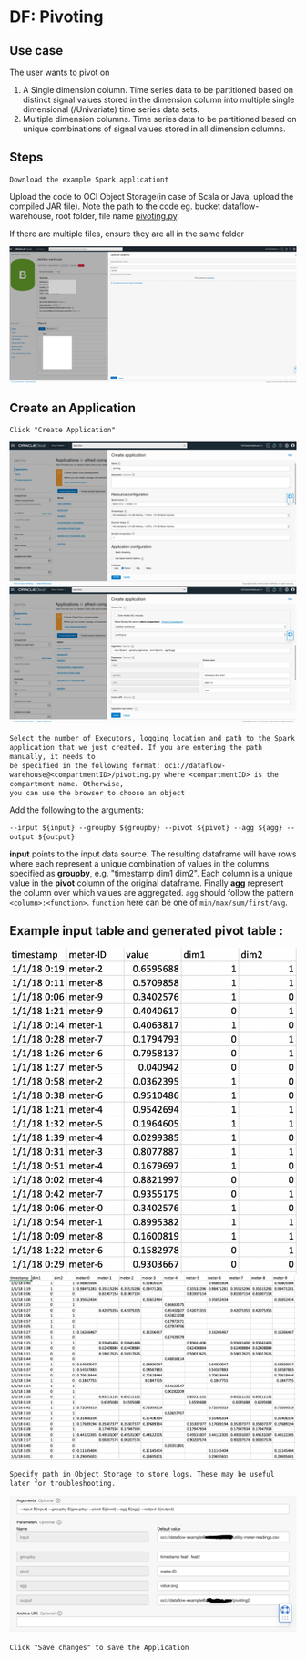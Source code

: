 # DF: Pivoting

## Use case

The user wants to pivot on

1. A Single dimension column. Time series data to be partitioned based on distinct signal values stored in the dimension column into multiple single
dimensional (/Univariate) time series data sets.
2. Multiple dimension columns. Time series data to be partitioned based on unique combinations of signal values stored in all dimension columns.

## Steps

```
Download the example Spark application†
```
Upload the code to OCI Object Storage(in case of Scala or Java, upload the compiled JAR file). Note the path to the code eg. bucket dataflow-
warehouse, root folder, file name [pivoting.py](./example_code/pivoting.py).

If there are multiple files, ensure they are all in the same folder

![image info](./utils/upload_object.png)
## Create an Application

```
Click "Create Application"
```

![image info](./utils/P2.png)
![image info](./utils/P3.png)

```
Select the number of Executors, logging location and path to the Spark application that we just created. If you are entering the path manually, it needs to
be specified in the following format: oci://dataflow-warehouse@<compartmentID>/pivoting.py where <compartmentID> is the compartment name. Otherwise,
you can use the browser to choose an object
```

Add the following to the arguments:

```
--input ${input} --groupby ${groupby} --pivot ${pivot} --agg ${agg} --output ${output}
```
<b>input</b> points to the input data source. The resulting dataframe will have rows where each represent a unique combination of values in the columns
specified as <b>groupby</b>, e.g. "timestamp dim1 dim2". Each column is a unique value in the <b>pivot</b> column of the original dataframe. Finally <b>agg</b> represent
the column over which values are aggregated. `agg` should follow the pattern `<column>:<function>`. `function` here can be one of `min/max/sum/first/avg`.


## Example input table and generated pivot table :
![image info](./utils/P5.png)
![image info](./utils/P4.png)

```
Specify path in Object Storage to store logs. These may be useful later for troubleshooting.
```
![image info](./utils/P7.png)


```
Click "Save changes" to save the Application
```


